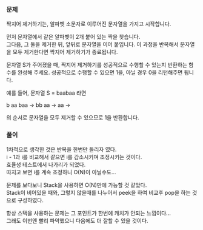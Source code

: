 ### 문제

짝지어 제거하기는, 알파벳 소문자로 이루어진 문자열을 가지고 시작합니다.   

먼저 문자열에서 같은 알파벳이 2개 붙어 있는 짝을 찾습니다.   
그다음, 그 둘을 제거한 뒤, 앞뒤로 문자열을 이어 붙입니다. 이 과정을 반복해서 문자열을 모두 제거한다면 짝지어 제거하기가 종료됩니다.    

문자열 S가 주어졌을 때, 짝지어 제거하기를 성공적으로 수행할 수 있는지 반환하는 함수를 완성해 주세요. 성공적으로 수행할 수 있으면 1을, 아닐 경우 0을 리턴해주면 됩니다.   

예를 들어, 문자열 S = baabaa 라면   

b aa baa → bb aa → aa →   

의 순서로 문자열을 모두 제거할 수 있으므로 1을 반환합니다.   


### 풀이

1차적으로 생각한 것은 반복을 한번만 돌리자 였다.   
i - 1과 i를 비교해서 같으면 i를 감소시키며 조정시키는 것이다.    
효율성 테스트에서 나가리가 되었다.   
따지고 보면 i를 계속 조정하니 O(N)이 아닐수도...   

문제를 보다보니 Stack을 사용하면 O(N)만에 가능할 것 같았다.   
Stack이 비어있을 때와, 그렇지 않을때를 나누어서 peek을 하여 비교후 pop을 하는 것으로 구성하였다.   


항상 스택을 사용하는 문제는 그 포인트가 한번에 캐치가 안되는 느낌이다...   
그래도 이번엔 빨리 파악했으니 다음에도 더 잘할 수 있을 것이다.
